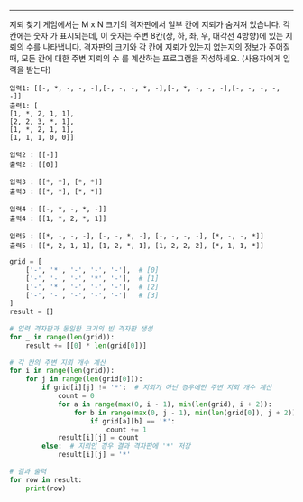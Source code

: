 
---
지뢰 찾기 게임에서는 M x N 크기의 격자판에서 일부 칸에 지뢰가 숨겨져 있습니다. 각 칸에는 숫자 가 표시되는데, 이 숫자는 주변 8칸(상, 하, 좌, 우, 대각선 4방향)에 있는 지뢰의 수를 나타냅니다. 격자판의 크기와 각 칸에 지뢰가 있는지 없는지의 정보가 주어질 때, 모든 칸에 대한 주변 지뢰의 수 를 계산하는 프로그램을 작성하세요. (사용자에게 입력을 받는다)
```
입력1: [[-, *, -, -, -],[-, -, -, *, -],[-, *, -, -, -],[-, -, -, -, -]] 
출력1: [
[1, *, 2, 1, 1], 
[2, 2, 3, *, 1], 
[1, *, 2, 1, 1],
[1, 1, 1, 0, 0]]

입력2 : [[-]]
출력2 : [[0]]

입력3 : [[*, *], [*, *]]
출력3 : [[*, *], [*, *]]

입력4 : [[-, *, -, *, -]]
출력4 : [[1, *, 2, *, 1]]

입력5 : [[*, -, -, -], [-, -, *, -], [-, -, -, -], [*, -, -, *]]
출력5 : [[*, 2, 1, 1], [1, 2, *, 1], [1, 2, 2, 2], [*, 1, 1, *]]

```

```python
grid = [  
    ['-', '*', '-', '-', '-'],  # [0]  
    ['-', '-', '-', '*', '-'],  # [1]  
    ['-', '*', '-', '-', '-'],  # [2]  
    ['-', '-', '-', '-', '-']   # [3]  
]  
result = []  
  
# 입력 격자판과 동일한 크기의 빈 격자판 생성  
for _ in range(len(grid)):  
    result += [[0] * len(grid[0])]  
  
# 각 칸의 주변 지뢰 개수 계산  
for i in range(len(grid)):  
    for j in range(len(grid[0])):  
        if grid[i][j] != '*':  # 지뢰가 아닌 경우에만 주변 지뢰 개수 계산  
            count = 0  
            for a in range(max(0, i - 1), min(len(grid), i + 2)):  
                for b in range(max(0, j - 1), min(len(grid[0]), j + 2)):  
                    if grid[a][b] == '*':  
                        count += 1  
            result[i][j] = count  
        else:  # 지뢰인 경우 결과 격자판에 '*' 저장  
            result[i][j] = '*'  
  
# 결과 출력  
for row in result:  
    print(row)
```